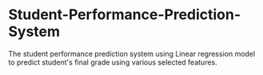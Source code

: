 # Student-Performance-Prediction-System
The student performance prediction system using Linear regression model to predict student's final grade using various selected features.
